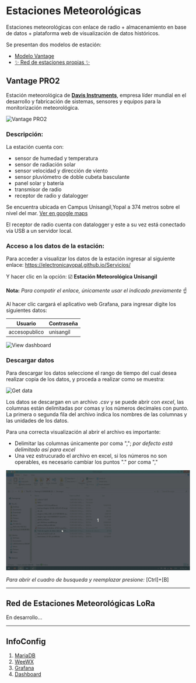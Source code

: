 # Estaciones Meteorológicas

Estaciones meteorológicas con enlace de radio + almacenamiento en base de datos + plataforma web de visualización de datos históricos.

Se presentan dos modelos de estación:

- [Modelo Vantage](#vantage-pro2)
- [:sparkles: Red de estaciones propias :sparkles:](#red-de-estaciones-meteorológicas-lora)

## Vantage PRO2

Estación meteorológica de [**Davis Instruments**](https://www.davisinstruments.com/), empresa líder mundial en el desarrollo y fabricación de sistemas, sensores y equipos para la monitorización meteorológica. 

<img alt="Vantage PRO2" src="https://raw.githubusercontent.com/ElectronicaYopal/WeatherStationsUniSanGil/main/imgs/Vantage.jpg" width=30% height=30%>

### Descripción:

La estación cuenta con:
- sensor de humedad y temperatura
- sensor de radiación solar
- sensor velocidad y dirección de viento
- sensor pluviómetro de doble cubeta basculante
- panel solar y batería
- transmisor de radio
- receptor de radio y datalogger

Se encuentra ubicada en Campus Unisangil,Yopal a 374 metros sobre el nivel del mar.
[Ver en google maps](https://goo.gl/maps/FxejaJAe9rZrjSYg6)

El receptor de radio cuenta con datalogger y este a su vez está conectado vía USB a un servidor local.

### Acceso a los datos de la estación:

Para acceder a visualizar los datos de la estación ingresar al siguiente enlace: https://electronicayopal.github.io/Servicios/

Y hacer clic en la opción: :ballot_box_with_check: **Estación Meteorológica Unisangil**

**Nota:** *Para compatir el enlace, únicamente usar el indicado previamente* :point_up:

Al hacer clic cargará el aplicativo web Grafana, para ingresar digite los siguientes datos:

| Usuario | Contraseña |
| --- | --- |
| accesopublico | unisangil |

![View dashboard](/imgs/viewgrafana.gif)

### Descargar datos

Para descargar los datos seleccione el rango de tiempo del cual desea realizar copia de los datos, y proceda a realizar como se muestra:

![Get data](/imgs/getdata.gif)

Los datos se descargan en un archivo *.csv* y se puede abrir con *excel*, las columnas están delimitadas por comas y los números decimales con punto.
La primera o segunda fila del archivo indica los nombres de las columnas y las unidades de los datos.

Para una correcta visualización al abrir el archivo es importante:
 - Delimitar las columnas únicamente por coma ","; *por defecto está delimitado así para excel*
 - Una vez estrucurado el archivo en excel, si los números no son operables, es necesario cambiar los puntos "." por coma ","

![View data excel](/imgs/dataexcel.gif)

*Para abrir el cuadro de busqueda y reemplazar presione:* [Ctrl]+[B]
______

## Red de Estaciones Meteorológicas LoRa

En desarrollo...

______
## InfoConfig

1. [MariaDB](/MariaDB.md)
2. [WeeWX](/weewx.md)
3. [Grafana](/Grafana.md)
4. [Dashboard](/configdashboard.md)
